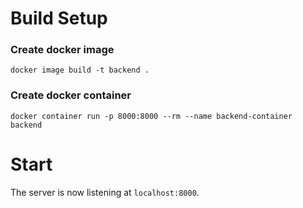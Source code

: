 # Build Setup

### Create docker image

```
docker image build -t backend .
```

### Create docker container

```
docker container run -p 8000:8000 --rm --name backend-container backend
```

# Start

The server is now listening at `localhost:8000`.